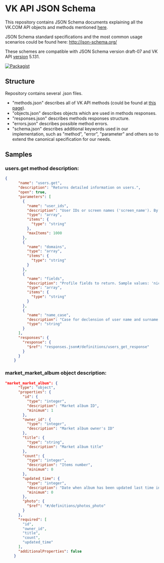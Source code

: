 # VK API JSON Schema

This repository contains JSON Schema documents explaining all the VK.COM API objects and methods mentioned [here](https://vk.com/dev).

JSON Schema standard specifications and the most common usage scenarios could be found here: http://json-schema.org/ 

These schemes are compatible with JSON Schema version draft-07 and VK API [version](https://vk.com/dev/versions) 5.131.

[![Packagist](https://img.shields.io/packagist/v/vkcom/vk-api-schema.svg)](https://packagist.org/packages/vkcom/vk-api-schema)

## Structure

Repository contains several .json files. 
* "methods.json" describes all of VK API methods (could be found at [this page](https://vk.com/dev/methods)).
* "objects.json" describes objects which are used in methods responses.
* "responses.json" describes methods responses structure.
* "errors.json" describes possible method errors.
* "schema.json" describes additional keywords used in our implementation, such as "method", "error", "parameter" and others so to extend the canonical specification for our needs. 

## Samples

### users.get method description:

```JSON
{
      "name": "users.get",
      "description": "Returns detailed information on users.",
      "open": true,
      "parameters": [
        {
          "name": "user_ids",
          "description": "User IDs or screen names ('screen_name'). By default, current user ID.",
          "type": "array",
          "items": {
            "type": "string"
          },
          "maxItems": 1000
        },
        {
          "name": "domains",
          "type": "array",
          "items": {
            "type": "string"
          }
        },
        {
          "name": "fields",
          "description": "Profile fields to return. Sample values: 'nickname', 'screen_name', 'sex', 'bdate' (birthdate), 'city', 'country', 'timezone', 'photo', 'photo_medium', 'photo_big', 'has_mobile', 'contacts', 'education', 'online', 'counters', 'relation', 'last_seen', 'activity', 'can_write_private_message', 'can_see_all_posts', 'can_post', 'universities';",
          "type": "array",
          "items": {
            "type": "string"
          }
        },
        {
          "name": "name_case",
          "description": "Case for declension of user name and surname:; 'nom' — nominative (default); 'gen' — genitive ; 'dat' — dative; 'acc' — accusative ; 'ins' — instrumental ; 'abl' — prepositional",
          "type": "string"
        }
      ],
      "responses": {
        "response": {
          "$ref": "responses.json#/definitions/users_get_response"
        }
      }
    }
```

### market_market_album object description:

```JSON
"market_market_album": {
      "type": "object",
      "properties": {
        "id": {
          "type": "integer",
          "description": "Market album ID",
          "minimum": 1
        },
        "owner_id": {
          "type": "integer",
          "description": "Market album owner's ID"
        },
        "title": {
          "type": "string",
          "description": "Market album title"
        },
        "count": {
          "type": "integer",
          "description": "Items number",
          "minimum": 0
        },
        "updated_time": {
          "type": "integer",
          "description": "Date when album has been updated last time in Unixtime",
          "minimum": 0
        },
        "photo": {
          "$ref": "#/definitions/photos_photo"
        }
      },
      "required": [
        "id",
        "owner_id",
        "title",
        "count",
        "updated_time"
      ],
      "additionalProperties": false
    }
```



